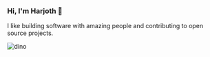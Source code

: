 ### Hi, I'm Harjoth 👋 

I like building software with amazing people and contributing to open source projects.

<!--
**harjothkhara/harjothkhara** is a ✨ _special_ ✨ repository because its `README.md` (this file) appears on your GitHub profile.

Here are some ideas to get you started:

- 🔭 I’m currently working on ...
- 🌱 I’m currently learning ...
- 👯 I’m looking to collaborate on ...
- 🤔 I’m looking for help with ...
- 💬 Ask me about ...
- 📫 How to reach me: ...
- 😄 Pronouns: He/Him
- ⚡ Fun fact: ...
-->
![dino](https://user-images.githubusercontent.com/48686985/124527688-08ba9300-ddbb-11eb-96fe-4830604d69da.gif)
